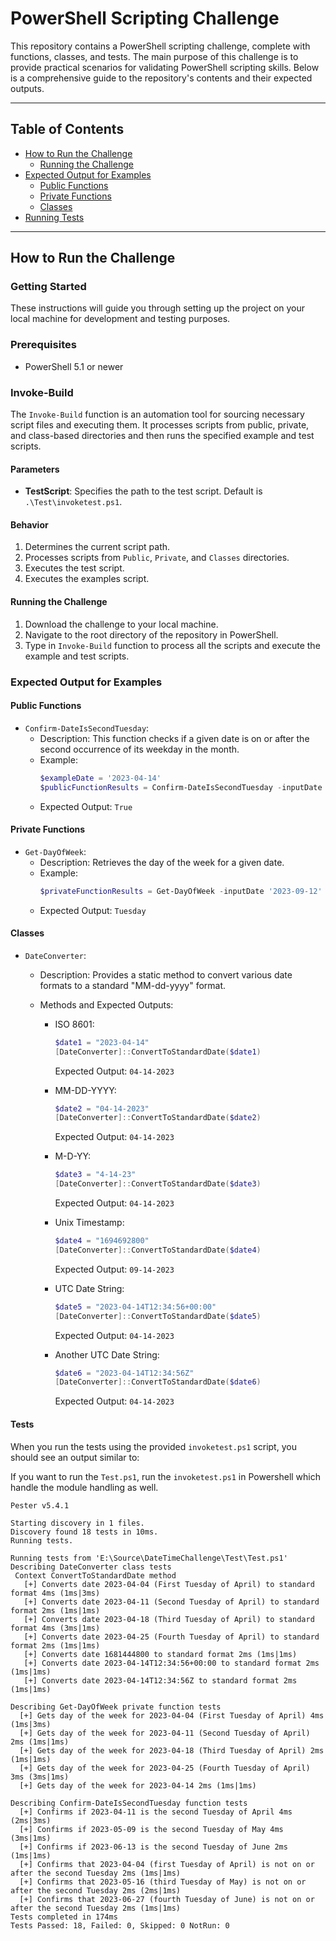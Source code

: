 # PowerShell Scripting Challenge

This repository contains a PowerShell scripting challenge, complete with functions, classes, and tests. The main purpose of this challenge is to provide practical scenarios for validating PowerShell scripting skills. Below is a comprehensive guide to the repository's contents and their expected outputs.

---

## Table of Contents

- [How to Run the Challenge](#how-to-run-the-challenge)
  - [Running the Challenge](#running-the-challenge)
- [Expected Output for Examples](#expected-output-for-examples)
  - [Public Functions](#public-functions)
  - [Private Functions](#private-functions)
  - [Classes](#classes)
- [Running Tests](#tests)

---

## How to Run the Challenge

### Getting Started

These instructions will guide you through setting up the project on your local machine for development and testing purposes.

### Prerequisites

- PowerShell 5.1 or newer

### Invoke-Build

The `Invoke-Build` function is an automation tool for sourcing necessary script files and executing them. It processes scripts from public, private, and class-based directories and then runs the specified example and test scripts.

#### Parameters

- **TestScript**: Specifies the path to the test script. Default is `.\Test\invoketest.ps1`.

#### Behavior

1. Determines the current script path.
2. Processes scripts from `Public`, `Private`, and `Classes` directories.
3. Executes the test script.
4. Executes the examples script.

#### Running the Challenge

1. Download the challenge to your local machine.
2. Navigate to the root directory of the repository in PowerShell.
3. Type in `Invoke-Build` function to process all the scripts and execute the example and test scripts.

### Expected Output for Examples

#### Public Functions

- `Confirm-DateIsSecondTuesday`:
  - Description: This function checks if a given date is on or after the second occurrence of its weekday in the month.
  - Example:
    ```powershell
    $exampleDate = '2023-04-14'
    $publicFunctionResults = Confirm-DateIsSecondTuesday -inputDate $exampleDate
    ```
  - Expected Output: `True`

#### Private Functions

- `Get-DayOfWeek`:
  - Description: Retrieves the day of the week for a given date.
  - Example:
    ```powershell
    $privateFunctionResults = Get-DayOfWeek -inputDate '2023-09-12'
    ```
  - Expected Output: `Tuesday`

#### Classes

- `DateConverter`:

  - Description: Provides a static method to convert various date formats to a standard "MM-dd-yyyy" format.
  - Methods and Expected Outputs:

    - ISO 8601:

      ```powershell
      $date1 = "2023-04-14"
      [DateConverter]::ConvertToStandardDate($date1)
      ```

      Expected Output: `04-14-2023`

    - MM-DD-YYYY:

      ```powershell
      $date2 = "04-14-2023"
      [DateConverter]::ConvertToStandardDate($date2)
      ```

      Expected Output: `04-14-2023`

    - M-D-YY:

      ```powershell
      $date3 = "4-14-23"
      [DateConverter]::ConvertToStandardDate($date3)
      ```

      Expected Output: `04-14-2023`

    - Unix Timestamp:

      ```powershell
      $date4 = "1694692800"
      [DateConverter]::ConvertToStandardDate($date4)
      ```

      Expected Output: `09-14-2023`

    - UTC Date String:

      ```powershell
      $date5 = "2023-04-14T12:34:56+00:00"
      [DateConverter]::ConvertToStandardDate($date5)
      ```

      Expected Output: `04-14-2023`

    - Another UTC Date String:
      ```powershell
      $date6 = "2023-04-14T12:34:56Z"
      [DateConverter]::ConvertToStandardDate($date6)
      ```
      Expected Output: `04-14-2023`

#### Tests

When you run the tests using the provided `invoketest.ps1` script, you should see an output similar to:

If you want to run the `Test.ps1`, run the `invoketest.ps1` in Powershell which handle the module handling as well.

```
Pester v5.4.1

Starting discovery in 1 files.
Discovery found 18 tests in 10ms.
Running tests.

Running tests from 'E:\Source\DateTimeChallenge\Test\Test.ps1'
Describing DateConverter class tests
 Context ConvertToStandardDate method
   [+] Converts date 2023-04-04 (First Tuesday of April) to standard format 4ms (1ms|3ms)
   [+] Converts date 2023-04-11 (Second Tuesday of April) to standard format 2ms (1ms|1ms)
   [+] Converts date 2023-04-18 (Third Tuesday of April) to standard format 4ms (3ms|1ms)
   [+] Converts date 2023-04-25 (Fourth Tuesday of April) to standard format 2ms (1ms|1ms)
   [+] Converts date 1681444800 to standard format 2ms (1ms|1ms)
   [+] Converts date 2023-04-14T12:34:56+00:00 to standard format 2ms (1ms|1ms)
   [+] Converts date 2023-04-14T12:34:56Z to standard format 2ms (1ms|1ms)

Describing Get-DayOfWeek private function tests
  [+] Gets day of the week for 2023-04-04 (First Tuesday of April) 4ms (1ms|3ms)
  [+] Gets day of the week for 2023-04-11 (Second Tuesday of April) 2ms (1ms|1ms)
  [+] Gets day of the week for 2023-04-18 (Third Tuesday of April) 2ms (1ms|1ms)
  [+] Gets day of the week for 2023-04-25 (Fourth Tuesday of April) 3ms (3ms|1ms)
  [+] Gets day of the week for 2023-04-14 2ms (1ms|1ms)

Describing Confirm-DateIsSecondTuesday function tests
  [+] Confirms if 2023-04-11 is the second Tuesday of April 4ms (2ms|3ms)
  [+] Confirms if 2023-05-09 is the second Tuesday of May 4ms (3ms|1ms)
  [+] Confirms if 2023-06-13 is the second Tuesday of June 2ms (1ms|1ms)
  [+] Confirms that 2023-04-04 (first Tuesday of April) is not on or after the second Tuesday 2ms (1ms|1ms)
  [+] Confirms that 2023-05-16 (third Tuesday of May) is not on or after the second Tuesday 2ms (2ms|1ms)
  [+] Confirms that 2023-06-27 (fourth Tuesday of June) is not on or after the second Tuesday 2ms (1ms|1ms)
Tests completed in 174ms
Tests Passed: 18, Failed: 0, Skipped: 0 NotRun: 0
```
